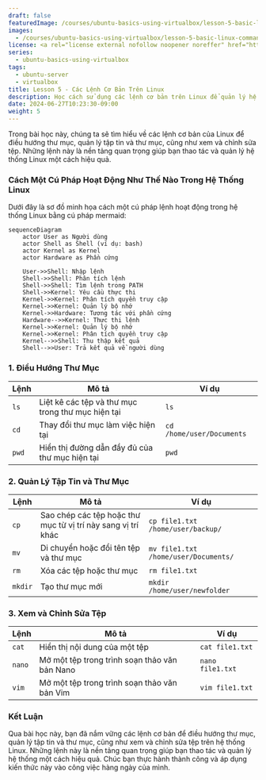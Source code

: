 ```yaml
---
draft: false
featuredImage: /courses/ubuntu-basics-using-virtualbox/lesson-5-basic-linux-commands.webp
images:
  - /courses/ubuntu-basics-using-virtualbox/lesson-5-basic-linux-commands.webp
license: <a rel="license external nofollow noopener noreffer" href="https://creativecommons.org/licenses/by-nc/4.0/" target="_blank">CC BY-NC 4.0</a>
series:
  - ubuntu-basics-using-virtualbox
tags:
  - ubuntu-server
  - virtualbox
title: Lesson 5 - Các Lệnh Cơ Bản Trên Linux
description: Học cách sử dụng các lệnh cơ bản trên Linux để quản lý hệ thống và tương tác với hệ điều hành.
date: 2024-06-27T10:23:30-09:00
weight: 5
---
```


Trong bài học này, chúng ta sẽ tìm hiểu về các lệnh cơ bản của Linux để điều hướng thư mục, quản lý tập tin và thư mục, cũng như xem và chỉnh sửa tệp. Những lệnh này là nền tảng quan trọng giúp bạn thao tác và quản lý hệ thống Linux một cách hiệu quả.

### Cách Một Cú Pháp Hoạt Động Như Thế Nào Trong Hệ Thống Linux

Dưới đây là sơ đồ minh họa cách một cú pháp lệnh hoạt động trong hệ thống Linux bằng cú pháp mermaid:

```mermaid
sequenceDiagram
    actor User as Người dùng
    actor Shell as Shell (ví dụ: bash)
    actor Kernel as Kernel
    actor Hardware as Phần cứng
    
    User->>Shell: Nhập lệnh
    Shell->>Shell: Phân tích lệnh
    Shell->>Shell: Tìm lệnh trong PATH
    Shell->>Kernel: Yêu cầu thực thi
    Kernel->>Kernel: Phân tích quyền truy cập
    Kernel->>Kernel: Quản lý bộ nhớ
    Kernel->>Hardware: Tương tác với phần cứng
    Hardware-->>Kernel: Thực thi lệnh
    Kernel->>Kernel: Quản lý bộ nhớ
    Kernel->>Kernel: Phân tích quyền truy cập
    Kernel-->>Shell: Thu thập kết quả
    Shell-->>User: Trả kết quả về người dùng
```

### 1. Điều Hướng Thư Mục

| Lệnh | Mô tả | Ví dụ |
|------|-------|-------|
| `ls` | Liệt kê các tệp và thư mục trong thư mục hiện tại | `ls` |
| `cd` | Thay đổi thư mục làm việc hiện tại | `cd /home/user/Documents` |
| `pwd` | Hiển thị đường dẫn đầy đủ của thư mục hiện tại | `pwd` |

### 2. Quản Lý Tập Tin và Thư Mục

| Lệnh | Mô tả | Ví dụ |
|------|-------|-------|
| `cp` | Sao chép các tệp hoặc thư mục từ vị trí này sang vị trí khác | `cp file1.txt /home/user/backup/` |
| `mv` | Di chuyển hoặc đổi tên tệp và thư mục | `mv file1.txt /home/user/Documents/` |
| `rm` | Xóa các tệp hoặc thư mục | `rm file1.txt` |
| `mkdir` | Tạo thư mục mới | `mkdir /home/user/newfolder` |

### 3. Xem và Chỉnh Sửa Tệp

| Lệnh | Mô tả | Ví dụ |
|------|-------|-------|
| `cat` | Hiển thị nội dung của một tệp | `cat file1.txt` |
| `nano` | Mở một tệp trong trình soạn thảo văn bản Nano | `nano file1.txt` |
| `vim` | Mở một tệp trong trình soạn thảo văn bản Vim | `vim file1.txt` |

### Kết Luận

Qua bài học này, bạn đã nắm vững các lệnh cơ bản để điều hướng thư mục, quản lý tập tin và thư mục, cũng như xem và chỉnh sửa tệp trên hệ thống Linux. Những lệnh này là nền tảng quan trọng giúp bạn thao tác và quản lý hệ thống một cách hiệu quả. Chúc bạn thực hành thành công và áp dụng kiến thức này vào công việc hàng ngày của mình.